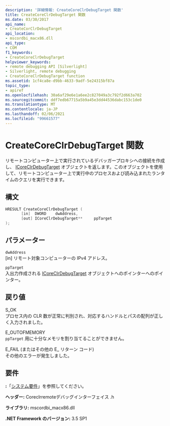 ```yaml
---
description: '詳細情報: CreateCoreClrDebugTarget 関数'
title: CreateCoreClrDebugTarget 関数
ms.date: 03/30/2017
api_name:
- CreateCorClrDebugTarget
api_location:
- mscordbi_macx86.dll
api_type:
- COM
f1_keywords:
- CreateCoreClrDebugTarget
helpviewer_keywords:
- remote debugging API [Silverlight]
- Silverlight, remote debugging
- CreateCoreClrDebugTarget function
ms.assetid: 1cf4ca8e-d9bb-4633-9adf-5e24315bf87a
topic_type:
- apiref
ms.openlocfilehash: 30a6af29e6e1a6ee2c827049a3c792f2d663a702
ms.sourcegitcommit: ddf7edb67715a5b9a45e3dd44536dabc153c1de0
ms.translationtype: MT
ms.contentlocale: ja-JP
ms.lasthandoff: 02/06/2021
ms.locfileid: "99661577"
---
```

# <a name="createcoreclrdebugtarget-function"></a>CreateCoreClrDebugTarget 関数

リモートコンピューター上で実行されているデバッガープロキシへの接続を作成し、 [ICoreClrDebugTarget](icoreclrdebugtarget-interface.md) オブジェクトを返します。このオブジェクトを使用して、リモートコンピューター上で実行中のプロセスおよび読み込まれたランタイムのクエリを実行できます。  
  
## <a name="syntax"></a>構文  
  
```cpp  
HRESULT CreateCoreClrDebugTarget (  
       [in]  DWORD    dwAddress,
       [out] ICoreClrDebugTarget**     ppTarget  
);  
```  
  
## <a name="parameters"></a>パラメーター  

 `dwAddress`  
 [in] リモート対象コンピューターの IPv4 アドレス。  
  
 `ppTarget`  
 入出力作成される [ICoreClrDebugTarget](icoreclrdebugtarget-interface.md) オブジェクトへのポインターへのポインター。  
  
## <a name="return-value"></a>戻り値  

 S_OK  
 プロセス内の CLR 数が正常に判別され、対応するハンドルとパスの配列が正しく入力されました。  
  
 E_OUTOFMEMORY  
 `ppTarget`  用に十分なメモリを割り当てることができません。  
  
 E_FAIL (またはその他の E_ リターン コード)  
 その他のエラーが発生しました。  
  
## <a name="requirements"></a>要件  

 **:**「[システム要件](../../get-started/system-requirements.md)」を参照してください。  
  
 **ヘッダー:** Coreclrremoteデバッグインターフェイス .h  
  
 **ライブラリ:** mscordbi_macx86.dll  
  
 **.NET Framework のバージョン:** 3.5 SP1
